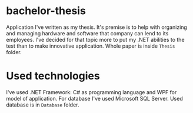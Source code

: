 # bachelor-thesis

 Application I've written as my thesis. It's premise is to help with organizing and managing hardware and software that company can lend to its employees.
 I've decided for that topic more to put my .NET abilities to the test than to make innovative application.
 Whole paper is inside ```Thesis``` folder.
 
# Used technologies

I've used .NET Framework: C# as programming language and WPF for model of application. For database I've used Microsoft SQL Server. Used database is in ```Database``` folder.
